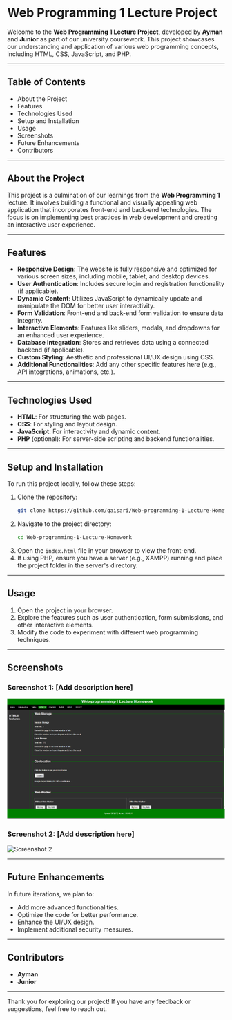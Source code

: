 # Web Programming 1 Lecture Project

Welcome to the **Web Programming 1 Lecture Project**, developed by **Ayman** and **Junior** as part of our university coursework. This project showcases our understanding and application of various web programming concepts, including HTML, CSS, JavaScript, and PHP.

---

## Table of Contents

-   About the Project
-   Features
-   Technologies Used
-   Setup and Installation
-   Usage
-   Screenshots
-   Future Enhancements
-   Contributors

---

## About the Project

This project is a culmination of our learnings from the **Web Programming 1** lecture. It involves building a functional and visually appealing web application that incorporates front-end and back-end technologies. The focus is on implementing best practices in web development and creating an interactive user experience.

---

## Features

-   **Responsive Design**: The website is fully responsive and optimized for various screen sizes, including mobile, tablet, and desktop devices.
-   **User Authentication**: Includes secure login and registration functionality (if applicable).
-   **Dynamic Content**: Utilizes JavaScript to dynamically update and manipulate the DOM for better user interactivity.
-   **Form Validation**: Front-end and back-end form validation to ensure data integrity.
-   **Interactive Elements**: Features like sliders, modals, and dropdowns for an enhanced user experience.
-   **Database Integration**: Stores and retrieves data using a connected backend (if applicable).
-   **Custom Styling**: Aesthetic and professional UI/UX design using CSS.
-   **Additional Functionalities**: Add any other specific features here (e.g., API integrations, animations, etc.).

---

## Technologies Used

-   **HTML**: For structuring the web pages.
-   **CSS**: For styling and layout design.
-   **JavaScript**: For interactivity and dynamic content.
-   **PHP** (optional): For server-side scripting and backend functionalities.

---

## Setup and Installation

To run this project locally, follow these steps:

1.  Clone the repository:
    ```bash
    git clone https://github.com/qaisari/Web-programming-1-Lecture-Homework.git
    ```
2.  Navigate to the project directory:
    ```bash
    cd Web-programming-1-Lecture-Homework
    ```
3.  Open the `index.html` file in your browser to view the front-end.
4.  If using PHP, ensure you have a server (e.g., XAMPP) running and place the project folder in the server's directory.

---

## Usage

1.  Open the project in your browser.
2.  Explore the features such as user authentication, form submissions, and other interactive elements.
3.  Modify the code to experiment with different web programming techniques.

---

## Screenshots

### Screenshot 1: [Add description here]

![Screenshot 1](pictures/html5-1.png)

### Screenshot 2: [Add description here]

![Screenshot 2](path/to/screenshot2.png)

---

## Future Enhancements

In future iterations, we plan to:

-   Add more advanced functionalities.
-   Optimize the code for better performance.
-   Enhance the UI/UX design.
-   Implement additional security measures.

---

## Contributors

-   **Ayman**
-   **Junior**

---

Thank you for exploring our project! If you have any feedback or suggestions, feel free to reach out.
